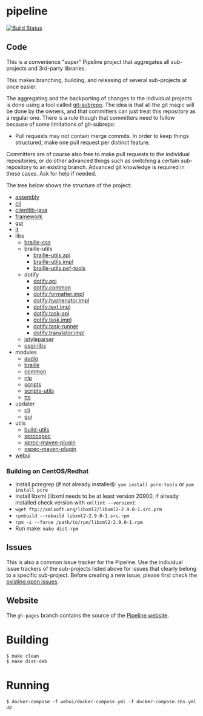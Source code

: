 # pipeline

[![Build Status](https://travis-ci.org/sbsdev/pipeline.svg?branch=sbs)](https://travis-ci.org/sbsdev/pipeline)

## Code

This is a convenience "super" Pipeline project that aggregates all sub-projects and 3rd-party libraries.

This makes branching, building, and releasing of several sub-projects at once easier.

The aggregating and the backporting of changes to the individual projects is done using a tool called [git-subrepo][]. The idea is that all the git magic will be done by the owners, and that committers can just treat this repository as a regular one. There is a rule though that committers need to follow because of some limitations of git-subrepo:

- Pull requests may not contain merge commits. In order to keep things structured, make one pull request per distinct feature.

Committers are of course also free to make pull requests to the individual repositories, or do other advanced things such as switching a certain sub-repository to an existing branch. Advanced git knowledge is required in these cases. Ask for help if needed.

The tree below shows the structure of the project:

- [assembly](https://github.com/daisy/pipeline-assembly)
- [cli](https://github.com/daisy/pipeline-cli-go)
- [clientlib-java](https://github.com/daisy/pipeline-clientlib-java)
- [framework](https://github.com/daisy/pipeline-framework)
- [gui](https://github.com/daisy/pipeline-gui)
- [it](https://github.com/daisy/pipeline-it)
- libs
  - [braille-css](https://github.com/daisy/braille-css)
  - braille-utils
    - [braille-utils.api](https://github.com/brailleapps/braille-utils.api)
    - [braille-utils.impl](https://github.com/brailleapps/braille-utils.impl)
    - [braille-utils.pef-tools](https://github.com/brailleapps/braille-utils.pef-tools)
  - dotify
    - [dotify.api](https://github.com/brailleapps/dotify.api)
    - [dotify.common](https://github.com/brailleapps/dotify.common)
    - [dotify.formatter.impl](https://github.com/brailleapps/dotify.formatter.impl)
    - [dotify.hyphenator.impl](https://github.com/brailleapps/dotify.hyphenator.impl)
    - [dotify.text.impl](https://github.com/brailleapps/dotify.text.impl)
    - [dotify.task-api](https://github.com/brailleapps/dotify.task-api)
    - [dotify.task.impl](https://github.com/brailleapps/dotify.task.impl)
    - [dotify.task-runner](https://github.com/brailleapps/dotify.task-runner)
    - [dotify.translator.impl](https://github.com/brailleapps/dotify.translator.impl)
  - [jstyleparser](https://github.com/daisy/jStyleParser)
  - [osgi-libs](https://github.com/daisy/osgi-libs)
- modules
  - [audio](https://github.com/daisy/pipeline-mod-audio)
  - [braille](https://github.com/daisy/pipeline-mod-braille)
  - [common](https://github.com/daisy/pipeline-modules-common)
  - [nlp](https://github.com/daisy/pipeline-mod-nlp)
  - [scripts](https://github.com/daisy/pipeline-scripts)
  - [scripts-utils](https://github.com/daisy/pipeline-scripts-utils)
  - [tts](https://github.com/daisy/pipeline-mod-tts)
- updater
  - [cli](https://github.com/daisy/pipeline-updater)
  - [gui](https://github.com/daisy/pipeline-updater-gui)
- utils
  - [build-utils](https://github.com/daisy/pipeline-build-utils)
  - [xprocspec](https://github.com/daisy/xprocspec)
  - [xproc-maven-plugin](https://github.com/daisy/xproc-maven-plugin)
  - [xspec-maven-plugin](https://github.com/daisy/xspec-maven-plugin)
- [webui](https://github.com/daisy/pipeline-webui)

### Building on CentOS/Redhat
- Install pcregrep (if not already installed): `yum install pcre-tools` or `yum install pcre`
- Install libxml (libxml needs to be at least version 20900, if already installed check version with `xmllint --version`):
- `wget ftp://xmlsoft.org/libxml2/libxml2-2.9.0-1.src.prm`
- `rpmbuild --rebuild libxml2-2.9.0-1.src.rpm`
- `rpm -i --force /path/to/rpm/libxml2-2.9.0-1.rpm`
- Run make: `make dist-rpm`

## Issues

This is also a common issue tracker for the Pipeline. Use the individual issue trackers of the sub-projects listed above for issues that clearly belong to a specific sub-project. Before creating a new issue, please first check the [existing open issues](https://github.com/search?l=&q=is%3Aopen++repo%3Adaisy%2Fpipeline++repo%3Adaisy%2Fpipeline-assembly++repo%3Adaisy%2Fpipeline-build-utils++repo%3Adaisy%2Fpipeline-cli-go++repo%3Adaisy%2Fpipeline-clientlib-go++repo%3Adaisy%2Fpipeline-clientlib-java++repo%3Adaisy%2Fpipeline-framework++repo%3Adaisy%2Fpipeline-gui++repo%3Adaisy%2Fpipeline-it++repo%3Adaisy%2Fpipeline-mod-audio++repo%3Adaisy%2Fpipeline-mod-braille++repo%3Adaisy%2Fpipeline-mod-nlp++repo%3Adaisy%2Fpipeline-mod-tts++repo%3Adaisy%2Fpipeline-modules-common++repo%3Adaisy%2Fpipeline-samples++repo%3Adaisy%2Fpipeline-scripts++repo%3Adaisy%2Fpipeline-scripts-utils++repo%3Adaisy%2Fpipeline-updater++repo%3Adaisy%2Fpipeline-updater-gui++repo%3Adaisy%2Fpipeline-webui++repo%3Adaisy%2Fbraille-css++repo%3Adaisy%2FjStyleParser++repo%3Adaisy%2Fosgi-libs++repo%3Adaisy%2Fxmlcalabash1++repo%3Adaisy%2Fxprocspec++repo%3Adaisy%2Fxproc-maven-plugin++repo%3Adaisy%2Fxspec-maven-plugin++repo%3Asnaekobbi%2Fpipeline-mod-braille&ref=advsearch&type=Issues&utf8=%E2%9C%93).

## Website

The `gh-pages` branch contains the source of the [Pipeline website](http://daisy.github.io/pipeline).

[git-subrepo]: https://github.com/ingydotnet/git-subrepo

# Building

``` shell
$ make clean
$ make dist-deb
```
# Running

``` shell
$ docker-compose -f webui/docker-compose.yml -f docker-compose.sbs.yml up
```
